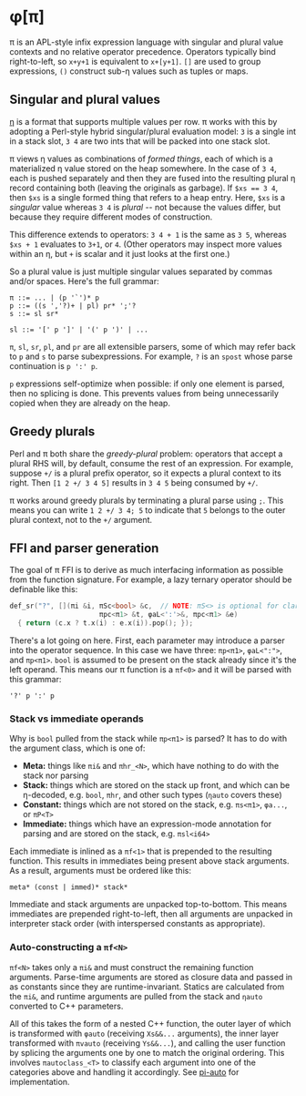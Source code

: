 # φ[π]
π is an APL-style infix expression language with singular and plural value contexts and no relative operator precedence. Operators typically bind right-to-left, so `x+y+1` is equivalent to `x+[y+1]`. `[]` are used to group expressions, `()` construct sub-η values such as tuples or maps.


## Singular and plural values
[η](eta.md) is a format that supports multiple values per row. π works with this by adopting a Perl-style hybrid singular/plural evaluation model: `3` is a single int in a stack slot, `3 4` are two ints that will be packed into one stack slot.

π views η values as combinations of _formed things_, each of which is a materialized η value stored on the heap somewhere. In the case of `3 4`, each is pushed separately and then they are fused into the resulting plural η record containing both (leaving the originals as garbage). If `$xs == 3 4`, then `$xs` is a single formed thing that refers to a heap entry. Here, `$xs` is a _singular_ value whereas `3 4` is _plural_ -- not because the values differ, but because they require different modes of construction.

This difference extends to operators: `3 4 + 1` is the same as `3 5`, whereas `$xs + 1` evaluates to `3+1`, or `4`. (Other operators may inspect more values within an η, but `+` is scalar and it just looks at the first one.)

So a plural value is just multiple singular values separated by commas and/or spaces. Here's the full grammar:

```
π ::= ... | (p '`')* p
p ::= ((s ','?)+ | pl) pr* ';'?
s ::= sl sr*

sl ::= '[' p ']' | '(' p ')' | ...
```

`π`, `sl`, `sr`, `pl`, and `pr` are all extensible parsers, some of which may refer back to `p` and `s` to parse subexpressions. For example, `?` is an `spost` whose parse continuation is `p ':' p`.

`p` expressions self-optimize when possible: if only one element is parsed, then no splicing is done. This prevents values from being unnecessarily copied when they are already on the heap.


## Greedy plurals
Perl and π both share the _greedy-plural_ problem: operators that accept a plural RHS will, by default, consume the rest of an expression. For example, suppose `+/` is a plural prefix operator, so it expects a plural context to its right. Then `[1 2 +/ 3 4 5]` results in `3 4 5` being consumed by `+/`.

π works around greedy plurals by terminating a plural parse using `;`. This means you can write `1 2 +/ 3 4; 5` to indicate that `5` belongs to the outer plural context, not to the `+/` argument.


## FFI and parser generation
The goal of π FFI is to derive as much interfacing information as possible from the function signature. For example, a lazy ternary operator should be definable like this:

```cpp
def_sr("?", [](πi &i, πSc<bool> &c,  // NOTE: πS<> is optional for clarity
                      πpc<π1> &t, φaL<':'>&, πpc<π1> &e)
  { return (c.x ? t.x(i) : e.x(i)).pop(); });
```

There's a lot going on here. First, each parameter may introduce a parser into the operator sequence. In this case we have three: `πp<π1>`, `φaL<":">`, and `πp<π1>`. `bool` is assumed to be present on the stack already since it's the left operand. This means our π function is a `πf<0>` and it will be parsed with this grammar:

```
'?' p ':' p
```


### Stack vs immediate operands
Why is `bool` pulled from the stack while `πp<π1>` is parsed? It has to do with the argument class, which is one of:

+ **Meta:** things like `πi&` and `πhr_<N>`, which have nothing to do with the stack nor parsing
+ **Stack:** things which are stored on the stack up front, and which can be η-decoded, e.g. `bool`, `πhr`, and other such types (`ηauto` covers these)
+ **Constant:** things which are not stored on the stack, e.g. `πs<π1>`, `φa...`, or `πP<T>`
+ **Immediate:** things which have an expression-mode annotation for parsing and are stored on the stack, e.g. `πsl<i64>`

Each immediate is inlined as a `πf<1>` that is prepended to the resulting function. This results in immediates being present above stack arguments. As a result, arguments must be ordered like this:

```
meta* (const | immed)* stack*
```

Immediate and stack arguments are unpacked top-to-bottom. This means immediates are prepended right-to-left, then all arguments are unpacked in interpreter stack order (with interspersed constants as appropriate).


### Auto-constructing a `πf<N>`
`πf<N>` takes only a `πi&` and must construct the remaining function arguments. Parse-time arguments are stored as closure data and passed in as constants since they are runtime-invariant. Statics are calculated from the `πi&`, and runtime arguments are pulled from the stack and `ηauto` converted to C++ parameters.

All of this takes the form of a nested C++ function, the outer layer of which is transformed with `φauto` (receiving `Xs&&...` arguments), the inner layer transformed with `πvauto` (receiving `Ys&&...`), and calling the user function by splicing the arguments one by one to match the original ordering. This involves `πautoclass_<T>` to classify each argument into one of the categories above and handling it accordingly. See [pi-auto](../tau/pi-auto.hh) for implementation.
